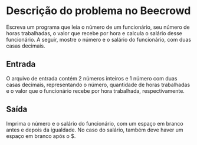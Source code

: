 # Descrição do problema no Beecrowd
Escreva um programa que leia o número de um funcionário, seu número de horas trabalhadas, o valor que recebe por hora e calcula o salário
desse funcionário. A seguir, mostre o número e o salário do funcionário, com duas casas decimais.

## Entrada
O arquivo de entrada contém 2 números inteiros e 1 número com duas casas decimais, representando o número, quantidade de horas trabalhadas
e o valor que o funcionário recebe por hora trabalhada, respectivamente.

## Saída
Imprima o número e o salário do funcionário, com um espaço em branco antes e depois da igualdade.
No caso do salário, também deve haver um espaço em branco após o $.
